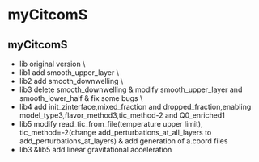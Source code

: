 # myCitcomS
## myCitcomS
- lib original version \\
- lib1 add smooth_upper_layer \\
- lib2 add smooth_downwelling \\
- lib3 delete smooth_downwelling & modify smooth_upper_layer and smooth_lower_half & fix some bugs \\
- lib4 add init_zinterface,mixed_fraction and dropped_fraction,enabling model_type3,flavor_method3,tic_method-2 and Q0_enriched1
- lib5 modify read_tic_from_file(temperature upper limit), tic_method=-2(change add_perturbations_at_all_layers to add_perturbations_at_layers) & add generation of a.coord files
- lib3 &lib5 add linear gravitational acceleration 
